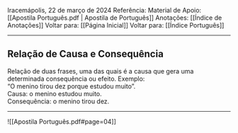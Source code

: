 Iracemápolis, 22 de março de 2024
Referência:
Material de Apoio: [[Apostila Português.pdf | Apostila de Português]]
Anotações: [[Índice de Anotações]]
Voltar para: [[Página Inicial]]
Voltar para: [[Índice Português]]
___________________
## Relação de Causa e Consequência
Relação de duas frases, uma das quais é a causa que gera uma determinada consequência ou efeito.
	Exemplo:  
	“O menino tirou dez porque estudou muito”.  
	Causa: o menino estudou muito.  
	Consequência: o menino tirou dez.

___________________

![[Apostila Português.pdf#page=04]]

